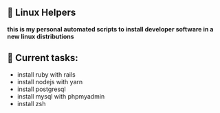 ## 💎 Linux Helpers
**this is my personal automated scripts to install developer software in a new linux distributions**

## 📝 Current tasks:

- install ruby with rails
- install nodejs with yarn
- install postgresql
- install mysql with phpmyadmin
- install zsh
